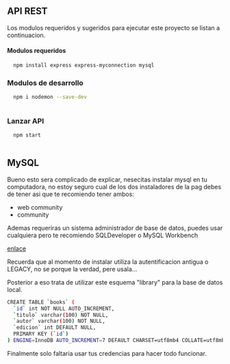 
## API REST

Los modulos requeridos y sugeridos para ejecutar este proyecto se listan a continuacion.

#### Modulos requeridos

```bash
  npm install express express-myconnection mysql 
```

### Modulos de desarrollo

```bash
  npm i nodemon --save-dev
    
```

### Lanzar API

```bash
  npm start
    
```

## MySQL

Bueno esto sera complicado de explicar, nesecitas instalar mysql en tu computadora, no estoy seguro cual de los dos instaladores de la pag debes de tener asi que te recomiendo tener ambos:

- web community
- community

Ademas requeriras un sistema administrador de base de datos, puedes usar cualquiera pero te recomiendo SQLDeveloper o MySQL Workbench

[enlace](https://drive.google.com/drive/folders/1PVqsgyZYgS4O2BkxksflxWOh-r1EIuzL?usp=sharing)

Recuerda que al momento de instalar utiliza la autentificacion antigua o LEGACY, no se porque la verdad, pere usala...

Posterior a eso trata de utilizar este esquema "library" para la base de datos local.

```bash
CREATE TABLE `books` (
  `id` int NOT NULL AUTO_INCREMENT,
  `titulo` varchar(100) NOT NULL,
  `autor` varchar(100) NOT NULL,
  `edicion` int DEFAULT NULL,
  PRIMARY KEY (`id`)
) ENGINE=InnoDB AUTO_INCREMENT=7 DEFAULT CHARSET=utf8mb4 COLLATE=utf8mb4_0900_ai_ci
```

Finalmente solo faltaria usar tus credencias para hacer todo funcionar.